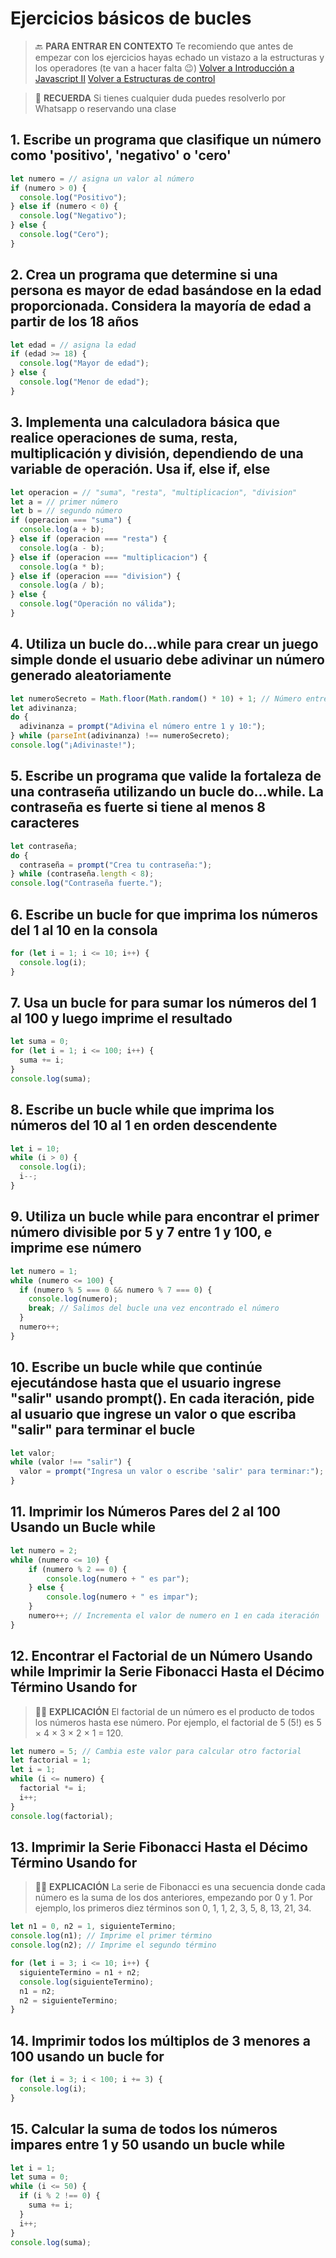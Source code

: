 # Ejercicios básicos de bucles

> :back: **PARA ENTRAR EN CONTEXTO**
> Te recomiendo que antes de empezar con los ejercicios hayas echado un vistazo a la estructuras y los operadores (te van a hacer falta :wink:)
> [Volver a Introducción a Javascript II](https://skilly.gitbook.io/javascript/v/teoria-7/01_introduccion)
> [Volver a Estructuras de control](https://skilly.gitbook.io/javascript/v/teoria-7/02_estructuras_control)

> :brain: **RECUERDA**
> Si tienes cualquier duda puedes resolverlo por Whatsapp o reservando una clase

## 1. Escribe un programa que clasifique un número como 'positivo', 'negativo' o 'cero'

~~~js
let numero = // asigna un valor al número
if (numero > 0) {
  console.log("Positivo");
} else if (numero < 0) {
  console.log("Negativo");
} else {
  console.log("Cero");
}
~~~

## 2.  Crea un programa que determine si una persona es mayor de edad basándose en la edad proporcionada. Considera la mayoría de edad a partir de los 18 años

~~~js
let edad = // asigna la edad
if (edad >= 18) {
  console.log("Mayor de edad");
} else {
  console.log("Menor de edad");
}
~~~

## 3.  Implementa una calculadora básica que realice operaciones de suma, resta, multiplicación y división, dependiendo de una variable de operación. Usa if, else if, else

~~~js
let operacion = // "suma", "resta", "multiplicacion", "division"
let a = // primer número
let b = // segundo número
if (operacion === "suma") {
  console.log(a + b);
} else if (operacion === "resta") {
  console.log(a - b);
} else if (operacion === "multiplicacion") {
  console.log(a * b);
} else if (operacion === "division") {
  console.log(a / b);
} else {
  console.log("Operación no válida");
}
~~~

## 4. Utiliza un bucle do...while para crear un juego simple donde el usuario debe adivinar un número generado aleatoriamente

~~~js
let numeroSecreto = Math.floor(Math.random() * 10) + 1; // Número entre 1 y 10
let adivinanza;
do {
  adivinanza = prompt("Adivina el número entre 1 y 10:");
} while (parseInt(adivinanza) !== numeroSecreto);
console.log("¡Adivinaste!");
~~~

## 5. Escribe un programa que valide la fortaleza de una contraseña utilizando un bucle do...while. La contraseña es fuerte si tiene al menos 8 caracteres

~~~js
let contraseña;
do {
  contraseña = prompt("Crea tu contraseña:");
} while (contraseña.length < 8);
console.log("Contraseña fuerte.");
~~~

## 6. Escribe un bucle for que imprima los números del 1 al 10 en la consola

~~~js
for (let i = 1; i <= 10; i++) {
  console.log(i);
}
~~~

## 7. Usa un bucle for para sumar los números del 1 al 100 y luego imprime el resultado

~~~js
let suma = 0;
for (let i = 1; i <= 100; i++) {
  suma += i;
}
console.log(suma);
~~~

## 8. Escribe un bucle while que imprima los números del 10 al 1 en orden descendente

~~~js
let i = 10;
while (i > 0) {
  console.log(i);
  i--;
}
~~~

## 9. Utiliza un bucle while para encontrar el primer número divisible por 5 y 7 entre 1 y 100, e imprime ese número

~~~js
let numero = 1;
while (numero <= 100) {
  if (numero % 5 === 0 && numero % 7 === 0) {
    console.log(numero);
    break; // Salimos del bucle una vez encontrado el número
  }
  numero++;
}
~~~

## 10. Escribe un bucle while que continúe ejecutándose hasta que el usuario ingrese "salir" usando prompt(). En cada iteración, pide al usuario que ingrese un valor o que escriba "salir" para terminar el bucle

~~~js
let valor;
while (valor !== "salir") {
  valor = prompt("Ingresa un valor o escribe 'salir' para terminar:");
}
~~~

## 11. Imprimir los Números Pares del 2 al 100 Usando un Bucle while

~~~js
let numero = 2;
while (numero <= 10) {
    if (numero % 2 == 0) {
        console.log(numero + " es par");
    } else {
        console.log(numero + " es impar");
    }
    numero++; // Incrementa el valor de numero en 1 en cada iteración
}
~~~

## 12. Encontrar el Factorial de un Número Usando while Imprimir la Serie Fibonacci Hasta el Décimo Término Usando for

> :woman_teacher: **EXPLICACIÓN**
> El factorial de un número es el producto de todos los números hasta ese número. Por ejemplo, el factorial de 5 (5!) es 5 × 4 × 3 × 2 × 1 = 120.

~~~js
let numero = 5; // Cambia este valor para calcular otro factorial
let factorial = 1;
let i = 1;
while (i <= numero) {
  factorial *= i;
  i++;
}
console.log(factorial);
~~~

## 13. Imprimir la Serie Fibonacci Hasta el Décimo Término Usando for

> :woman_teacher: **EXPLICACIÓN**
> La serie de Fibonacci es una secuencia donde cada número es la suma de los dos anteriores, empezando por 0 y 1. Por ejemplo, los primeros diez términos son 0, 1, 1, 2, 3, 5, 8, 13, 21, 34.

~~~js
let n1 = 0, n2 = 1, siguienteTermino;
console.log(n1); // Imprime el primer término
console.log(n2); // Imprime el segundo término

for (let i = 3; i <= 10; i++) {
  siguienteTermino = n1 + n2;
  console.log(siguienteTermino);
  n1 = n2;
  n2 = siguienteTermino;
}
~~~

## 14. Imprimir todos los múltiplos de 3 menores a 100 usando un bucle for

~~~js
for (let i = 3; i < 100; i += 3) {
  console.log(i);
}
~~~

## 15. Calcular la suma de todos los números impares entre 1 y 50 usando un bucle while

~~~js
let i = 1;
let suma = 0;
while (i <= 50) {
  if (i % 2 !== 0) {
    suma += i;
  }
  i++;
}
console.log(suma);
~~~